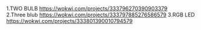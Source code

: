 1.TWO BULB https://wokwi.com/projects/333796270390903379<br>
2.Three blub https://wokwi.com/projects/333797885276586579
3.RGB LED https://wokwi.com/projects/333801390010794579
